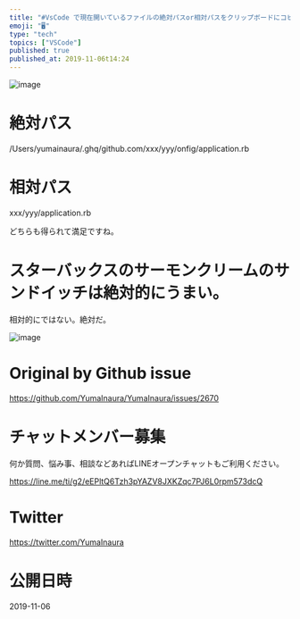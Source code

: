 ```yaml
---
title: "#VsCode で現在開いているファイルの絶対パスor相対パスをクリップボードにコピーするには コマンドパレットで Copy Path とか"
emoji: "🖥"
type: "tech"
topics: ["VSCode"]
published: true
published_at: 2019-11-06t14:24
---
```


![image](https://user-images.githubusercontent.com/13635059/68261799-9133de00-0084-11ea-97bf-d6f65a377e31.png)

# 絶対パス

/Users/yumainaura/.ghq/github.com/xxx/yyy/onfig/application.rb

# 相対パス

xxx/yyy/application.rb

どちらも得られて満足ですね。

# スターバックスのサーモンクリームのサンドイッチは絶対的にうまい。

相対的にではない。絶対だ。

![image](https://user-images.githubusercontent.com/13635059/68261983-2afb8b00-0085-11ea-9c53-fc099cf2894d.png)


# Original by Github issue

https://github.com/YumaInaura/YumaInaura/issues/2670








<!-- Update From Qiita API -->

# チャットメンバー募集


何か質問、悩み事、相談などあればLINEオープンチャットもご利用ください。

https://line.me/ti/g2/eEPltQ6Tzh3pYAZV8JXKZqc7PJ6L0rpm573dcQ





# Twitter


https://twitter.com/YumaInaura


<!-- Update From Qiita API -->



# 公開日時

2019-11-06
